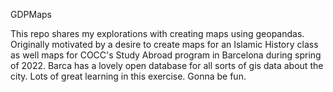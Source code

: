 GDPMaps

This repo shares my explorations with creating maps using geopandas. Originally motivated by a desire to create maps for an Islamic History class as well maps for COCC's Study Abroad program in Barcelona during spring of 2022. Barca has a lovely open database for all sorts of gis data about the city. Lots of great learning in this exercise. Gonna be fun.
